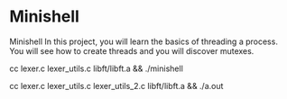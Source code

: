 # Minishell
Minishell In this project, you will learn the basics of threading a process. You will see how to create threads and you will discover mutexes.

 cc lexer.c lexer_utils.c libft/libft.a && ./minishell 

 cc lexer.c lexer_utils.c lexer_utils_2.c libft/libft.a && ./a.out 
 